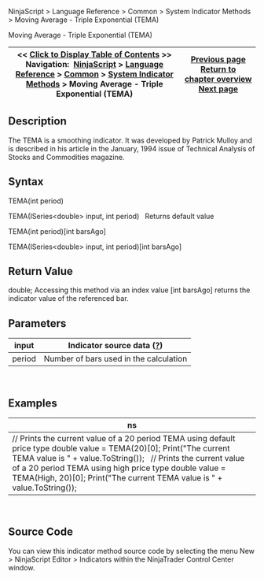 ﻿
NinjaScript \> Language Reference \> Common \> System Indicator Methods \> Moving Average \- Triple Exponential (TEMA)

Moving Average \- Triple Exponential (TEMA)

| \<\< [Click to Display Table of Contents](moving_average_-_triple_expone.md) \>\> **Navigation:**     [NinjaScript](ninjascript.md) \> [Language Reference](language_reference_wip.md) \> [Common](common.md) \> [System Indicator Methods](indicators.md) \> Moving Average \- Triple Exponential (TEMA) | [Previous page](moving_average_-_triangular_tm.md) [Return to chapter overview](indicators.md) [Next page](moving_average_-_triple_expon2.md) |
| --- | --- |
## Description
The TEMA is a smoothing indicator. It was developed by Patrick Mulloy and is described in his article in the January, 1994 issue of Technical Analysis of Stocks and Commodities magazine. 

## Syntax
TEMA(int period)  

TEMA(ISeries\<double\> input, int period)
 
Returns default value  

TEMA(int period)\[int barsAgo]  

TEMA(ISeries\<double\> input, int period)\[int barsAgo]

## Return Value
double; Accessing this method via an index value \[int barsAgo] returns the indicator value of the referenced bar.

## Parameters

| input | Indicator source data ([?](valid_input_data_for_indicator.md)) |
| --- | --- |
| period | Number of bars used in the calculation |
 
## 
## Examples

| ns |
| --- |
| // Prints the current value of a 20 period TEMA using default price type double value \= TEMA(20)\[0]; Print("The current TEMA value is " \+ value.ToString());   // Prints the current value of a 20 period TEMA using high price type double value \= TEMA(High, 20)\[0]; Print("The current TEMA value is " \+ value.ToString()); |
 
## 
## Source Code
You can view this indicator method source code by selecting the menu New \> NinjaScript Editor \> Indicators within the NinjaTrader Control Center window.
